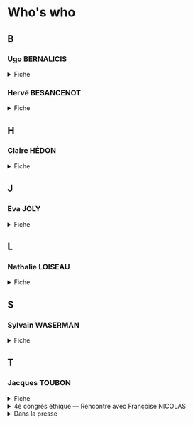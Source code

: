 # Who's who

## B
### <a id="bernalic"></a>Ugo BERNALICIS
<details><summary>Fiche</summary>

* [AN](https://www2.assemblee-nationale.fr/deputes/fiche/OMC_PA720430)
</details>

### <a id="besanc"></a>Hervé BESANCENOT
<details><summary>Fiche</summary>

* [Who's who](https://www.whoswho.fr/bio/herve-besancenot_57889)
</details>

## H
### <a id="hedon"></a>Claire HÉDON
<details><summary>Fiche</summary>

🚧
</details>

## J
### <a id="joly"></a>Eva JOLY
<details><summary>Fiche</summary>

* [Twitter](https://twitter.com/EvaJoly)
* [CRIT](https://www.icrict.com/eva-joly) 
</details>

## L
### <a id="loiseau"></a>Nathalie LOISEAU
<details><summary>Fiche</summary>

* [Europarl](https://www.europarl.europa.eu/meps/fr/197494/NATHALIE_LOISEAU/home)
</details>

<!-- 

🚧 Cet article mérite t-il d'être cité?

<details><summary>Dans la presse</summary>

* [Nathalie LOISEAU protège l'Organisation pour l'interdiction des armes chimiques au mépris de la transparence](https://thewallwillfall.org/2021/04/19/protecting-the-opcw-against-transparency-who-is-nathalie-loiseau/)
</details>

-->

## S
### <a id="waserm"></a>Sylvain WASERMAN
<details><summary>Fiche</summary>

* [AN](https://www2.assemblee-nationale.fr/deputes/fiche/OMC_PA720746)
</details>

## T
### <a id="toubon"></a>Jacques TOUBON
<details><summary>Fiche</summary>

🚧
</details>

<details>
  <summary>4è congrès éthique — Rencontre avec Françoise NICOLAS </summary>

* Date: 2018-03-30
* [Congrès](../pieces/identifiant/e1b9d831)
* [Minutes](../pieces/identifiant/17dee7ea)
</details>

<details>
  <summary>Dans la presse</summary>

* Dans Libé, en 2019: [« Jacques TOUBON: fin de mandat d'un défenseur des droits inespéreé »](https://www.liberation.fr/france/2020/06/30/jacques-toubon-fin-de-mandat-d-un-defenseur-inespere_1792944/)
</details>

